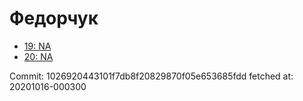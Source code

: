 # Федорчук
- [19: NA](19.md)
- [20: NA](20.md)

Commit: 1026920443101f7db8f20829870f05e653685fdd
 fetched at: 20201016-000300
